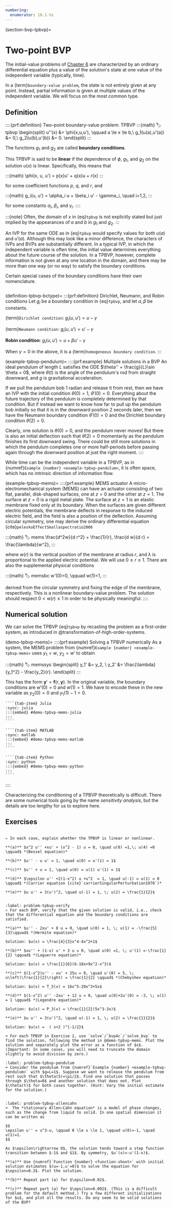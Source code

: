 ```yaml
---
numbering:
  enumerator: 10.1.%s
---
```

(section-bvp-tpbvp)=
# Two-point BVP

The initial-value problems of [Chapter 6](@chapter-ivp) are characterized by an ordinary differential equation plus a value of the solution's state at one value of the independent variable (typically, time).

In a {term}`boundary-value problem`, the state is not entirely given at any point. Instead, partial information is given at multiple values of the independent variable. We will focus on the most common type.

## Definition

::::{prf:definition} Two-point boundary-value problem: TPBVP
:::{math}
:label: tpbvp
\begin{split}
u''(x) &= \phi(x,u,u'), \qquad a \le x \le b,\\
g_1(u(a),u'(a)) &= 0,\\
g_2(u(b),u'(b)) &= 0.
\end{split}
:::

The functions $g_1$ and $g_2$ are called **boundary conditions**.

This TPBVP is said to be **linear** if the dependence of $\phi$, $g_1$, and $g_2$ on the solution $u(x)$ is linear. Specifically, this means that 

:::{math}
\phi(x, u, u') = p(x)u' + q(x)u + r(x)
:::

for some coefficient functions $p$, $q$, and $r$, and 

:::{math}
g_i(u, u') = \alpha_i u + \beta_i u' - \gamma_i, \quad i=1,2,
:::

for some constants $\alpha_i$, $\beta_i$, and $\gamma_i$. 
::::

:::{note}
Often, the domain of $x$ in {eq}`tpbvp` is not explicitly stated but just implied by the appearances of $a$ and $b$ in $g_1$ and $g_2$. 
:::

An IVP for the same ODE as in {eq}`tpbvp` would specify values for both $u(a)$ and $u'(a)$. Although this may look like a minor difference, the characters of IVPs and BVPs are substantially different. In a typical IVP, in which the independent variable is often time, the initial value determines everything about the future course of the solution. In a TPBVP, however, complete information is not given at any one location in the domain, and there may be more than one way (or no way) to satisfy the boundary conditions.

Certain special cases of the boundary conditions have their own nomenclature.

```{index} ! Dirichlet boundary condition, ! Neumann boundary condition, ! Robin boundary condition, homogeneous boundary condition
```

(definition-tpbvp-bctype)=
:::{prf:definition} Dirichlet, Neumann, and Robin conditions
Let $g_i$ be a boundary condition in {eq}`tpbvp`, and let $\alpha,\beta$ be constants.  

{term}`Dirichlet condition`: $g_i(u,u') = u - \gamma$

{term}`Neumann condition`: $g_i(u,u') = u' - \gamma$

**Robin condition**: $g_i(u,u') = u + \beta u' - \gamma$

When $\gamma=0$ in the above, it is a {term}`homogeneous boundary condition`.
:::

(example-tpbvp-pendulum)=
::::{prf:example} Multiple solutions in a BVP
An ideal pendulum of length $L$ satisfies the ODE $\theta'' + \frac{g}{L}\sin \theta = 0$, where $\theta(t)$ is the angle of the pendulum's rod from straight downward, and $g$ is gravitational acceleration.

If we pull the pendulum bob 1 radian and release it from rest, then we have an IVP with the initial condition $\theta(0)=1$, $\theta'(0)=0$. Everything about the future trajectory of the pendulum is completely determined by that condition. But if instead we want to know how far to pull up the pendulum bob initially so that it is in the downward position 2 seconds later, then we have the Neumann boundary condition $\theta'(0)=0$ and the Dirichlet boundary condition $\theta(2)=0$. 

Clearly, one solution is $\theta(0)=0$, and the pendulum never moves! But there is also an initial deflection such that $\theta(2)=0$ momentarily as the pendulum finishes its first downward swing. There could be still more solutions in which the pendulum completes one or more half-periods before passing again through the downward position at just the right moment. 
::::

While time can be the independent variable in a TPBVP, as in {numref}`Example {number} <example-tpbvp-pendulum>`, it is often space, which has no intrinsic direction of information flow.

(example-tpbvp-mems)=
::::{prf:example} MEMS actuator
A micro-electromechanical system (MEMS) can have an actuator consisting of two flat, parallel, disk-shaped surfaces, one at $z=0$ and the other at $z=1$. The surface at $z=0$ is a rigid metal plate. The surface at $z=1$ is an elastic membrane fixed only at its boundary. When the surfaces are given different electric potentials, the membrane deflects in response to the induced electric field, and the field is also a position of the deflection. Assuming circular symmetry, one may derive the ordinary differential equation {cite}`peleskoEffectSmallaspectratio2006`

:::{math}
:label: mems
\frac{d^2w}{d r^2} + \frac{1}{r}\, \frac{d w}{d r} = \frac{\lambda}{w^2},
:::

where $w(r)$ is the vertical position of the membrane at radius $r$, and $\lambda$ is proportional to the applied electric potential. We will use $0\le r\le 1$. There are also the supplemental physical conditions

:::{math}
:label: memsbc
w'(0)=0, \qquad w(1)=1,
:::

derived from the circular symmetry and fixing the edge of the membrane, respectively. This is a nonlinear boundary-value problem. The solution should respect $0<w(r)\le 1$ in order to be physically meaningful.
::::

## Numerical solution

We can solve the TPBVP {eq}`tpbvp` by recasting the problem as a first-order system, as introduced in @transformation-of-high-order-systems.

(demo-tpbvp-mems)=
::::{prf:example} Solving a TPBVP numerically
As a system, the MEMS problem from {numref}`Example {number} <example-tpbvp-mems>` uses $y_1=w$, $y_2=w'$ to obtain

:::{math}
:label: memssys
\begin{split}
y_1' &= y_2, \\
y_2' &= \frac{\lambda}{y_1^2} - \frac{y_2}{r}.
\end{split}
:::

This has the form $\mathbf{y}' = \mathbf{f}(r,\mathbf{y})$. In the original variable, the boundary conditions are $w'(0)=0$ and $w(1)=1$. We have to encode these in the new variable as $y_2(0)=0$ and $y_1(1)-1 = 0$.

`````{tab-set}
````{tab-item} Julia
:sync: julia
:::{embed} #demo-tpbvp-mems-julia
:::
````

````{tab-item} MATLAB
:sync: matlab
:::{embed} #demo-tpbvp-mems-matlab
:::
````

````{tab-item} Python
:sync: python
:::{embed} #demo-tpbvp-mems-python
:::
````
`````
::::

Characterizing the conditioning of a TPBVP theoretically is difficult. There are some numerical tools going by the name  *sensitivity analysis*, but the details are too lengthy for us to explore here.

## Exercises

```{index} Bessel equation, Carrier equation
```

``````{exercise}
✍ In each case, explain whether the TPBVP is linear or nonlinear.  

**(a)** $x^2 u'' +xu' + (x^2 - 1) u = 0, \quad u(0) =1,\; u(4) =0 \qquad$ *(Bessel equation)*

**(b)** $u'' - u u' = 1, \quad u(0) = u'(1) = 1$

**(c)** $u'' + u = 1, \quad u(0) = u(1) u'(1) = 1$

**(d)** $\epsilon u'' +2(1-x^2) u +u^2  = 1, \quad u(-1) = u(1) = 0 \qquad$ *(Carrier equation {cite}`carrierSingularPerturbation1970`)*

**(e)** $u u'' = 3(u')^2, \quad u(-1) = 1, \; u(2) = \frac{1}{2}$
``````

```{index} Hermite equation, Laguerre equation, Chebyshev equation, Legendre equation
```


``````{exercise}
:label: problem-tpbvp-verify
✍ For each BVP, verify that the given solution is valid, i.e., check that the differential equation and the boundary conditions are satisfied.

**(a)** $u'' - 2xu' + 8 u = 0, \quad u(0) = 1, \; u(1) = -\frac{5}{3}\qquad$ *(Hermite equation)* 

Solution: $u(x) = \frac{4}{3}x^4-4x^2+1$

**(b)** $xu'' + (1-x) u' + 3 u = 0, \quad u(0) =1, \; u'(1) =-\frac{1}{2} \qquad$ *(Laguerre equation)*

Solution: $u(x) = \frac{1}{6}(6-18x+9x^2-x^3)$

**(c)** $(1-x^2)u'' - xu' + 25u = 0, \quad u'(0) = 5, \; u\left(\frac{1}{2}\right) = \frac{1}{2} \qquad$ *(Chebyshev equation)*

Solution: $u(x) = T_5(x) = 16x^5-20x^3+5x$ 

**(d)** $(1-x^2) u'' -2xu' + 12 u = 0, \quad u(0)+2u'(0) = -3, \; u(1) = 1 \qquad$ *(Legendre equation)*

Solution: $u(x) = P_3(x) = \frac{1}{2}(5x^3-3x)$ 

**(e)** $u u'' = 3(u')^2, \quad u(-1) = 1, \; u(2) = \frac{1}{2}$ 

Solution: $u(x) =  ( x+2 )^{-1/2}$
``````

``````{exercise}
⌨ For each TPBVP in Exercise 2, use `solve`/`bvp4c`/`solve_bvp` to find the solution, following the method in @demo-tpbvp-mems. Plot the solution and separately plot the error as a function of $x$. (Important: In some cases, you will need to truncate the domain slightly to avoid division by zero.)
``````

``````{exercise}
:label: problem-tpbvp-pendulum
⌨ Consider the pendulum from {numref}`Example {number} <example-tpbvp-pendulum>` with $g=L=1$. Suppose we want to release the pendulum from rest such that $\theta(5)=\pi/2$. Find one solution that passes through $\theta=0$ and another solution that does not. Plot $\theta(t)$ for both cases together. (Hint: Vary the initial estimate for the solution.)
``````

```{index} Allen–Cahn equation
```

``````{exercise}
:label: problem-tpbvp-allencahn
⌨  The *stationary Allen–Cahn equation* is a model of phase changes, such as the change from liquid to solid. In one spatial dimension it can be written as

$$
\epsilon u'' = u^3-u, \qquad 0 \le x \le 1, \qquad u(0)=-1, \quad u(1)=1.
$$

As $\epsilon\rightarrow 0$, the solution tends toward a step function transition between $-1$ and $1$. By symmetry, $u'(x)=-u'(1-x)$.

**(a)** Use {numref}`Function {number} <function-shoot>` with initial solution estimates $(u=-1,u'=0)$ to solve the equation for $\epsilon=0.2$. Plot the solution.

**(b)** Repeat part (a) for $\epsilon=0.02$.

**(c)** Repeat part (a) for $\epsilon=0.002$. (This is a difficult problem for the default method.) Try a few different initializations for $u$, and plot all the results. Do any seem to be valid solutions of the BVP?
``````

